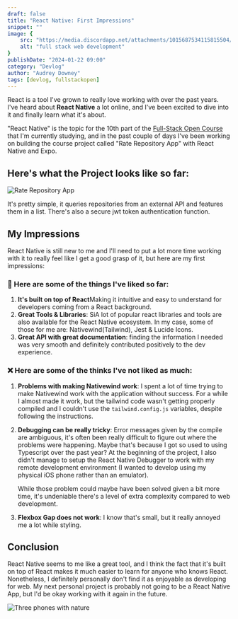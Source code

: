 ```yaml
---
draft: false
title: "React Native: First Impressions"
snippet: ""
image: {
    src: "https://media.discordapp.net/attachments/1015687534115815504/1199089586006143016/elvann_illustration_of_a_mobile_phone_with_nature_flat_design_v_7cfaf976-809c-4034-b87e-47bbfa0fe02d.png?ex=65c14633&is=65aed133&hm=8e9badbd0efb18bab5d78be9d7fb7474d74b9c4001876b64517e00dbeba53eb4&=&format=webp&quality=lossless&width=1197&height=671",
    alt: "full stack web development"
}
publishDate: "2024-01-22 09:00"
category: "Devlog"
author: "Audrey Downey"
tags: [devlog, fullstackopen]
---
```


React is a tool I've grown to really love working with over the past years. I've heard about **React Native** a lot online, and I've been excited to dive into it and finally learn what it's about.

"React Native" is the topic for the 10th part of the [Full-Stack Open Course](https://fullstackopen.com/) that I'm currently studying, and in the past couple of days I've been working on building the course project called "Rate Repository App" with React Native and Expo.  

## Here's what the Project looks like so far:

![Rate Repository App](https://media.discordapp.net/attachments/1198228623719669830/1199119314914115604/ezgif-1-1bc17c8304.gif?ex=65c161e3&is=65aeece3&hm=e1c33a8183442513be0df36dd4f9719606c1f7914dcee5d4c05cd327772f14dd&=&width=310&height=670)

It's pretty simple, it queries repositories from an external API and features them in a list.  There's also a secure jwt token authentication function.

## My Impressions

React Native is still new to me and I'll need to put a lot more time working with it to really feel like I get a good grasp of it, but here are my first impressions:

### 💙 Here are some of the things I've liked so far:

1. **It's built on top of React**Making it intuitive and easy to understand for developers coming from a React background.
2. **Great Tools & Libraries**: SiA lot of popular react libraries and tools are also available for the React Native ecosystem.  In my case, some of those for me are: Nativewind(Tailwind), Jest & Lucide Icons.
3. **Great API with great documentation**: finding the information I needed was very smooth and definitely contributed positively to the dev experience.


### ❌ Here are some of the thinks I've not liked as much:
1. **Problems with making Nativewind work**: I spent a lot of time trying to make Nativewind work with the application without success. For a while I almost made it work, but the tailwind code wasn't getting properly compiled and I couldn't use the `tailwind.config.js` variables, despite following the instructions.

2. **Debugging can be really tricky**:  Error messages given by the compile are ambiguous, it's often been really difficult to figure out where the problems were happening.  Maybe that's because I got so used to using Typescript over the past year?  At the beginning of the project, I also didn't manage to setup the React Native Debugger to work with my remote development environment (I wanted to develop using my physical iOS phone rather than an emulator).  

    While those problem could maybe have been solved given a bit more time, it's undeniable there's a level of extra complexity compared to web development.

3. **Flexbox Gap does not work**: I know that's small, but it really annoyed me a lot while styling.

## Conclusion

React Native seems to me like a great tool, and I think the fact that it's built on top of React makes it much easier to learn for anyone who knows React.  Nonetheless, I definitely personally don't find it as enjoyable as developing for web.  My next personal project is probably not going to be a React Native App, but I'd be okay working with it again in the future.


![Three phones with nature](https://media.discordapp.net/attachments/1015687534115815504/1199089685612478586/elvann_llustration_of_a_mobile_phone_app_with_nature_flat_desig_58d0bfd8-b770-4095-82ec-38edec7081bf.png?ex=65c1464b&is=65aed14b&hm=f0ce6285328043d1b7907c4d1a3a42ee8528bdef3600234c5baa2682def3a0c7&=&format=webp&quality=lossless&width=1197&height=671)